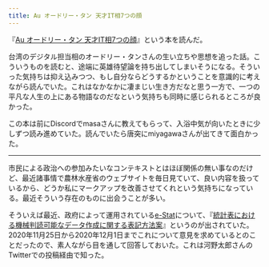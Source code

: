 ```yaml
---
title: Au オードリー・タン 天才IT相7つの顔
---
```


『[Au オードリー・タン 天才IT相7つの顔](https://www.amazon.co.jp/dp/B08K8YDYV8)』という本を読んだ。

台湾のデジタル担当相のオードリー・タンさんの生い立ちや思想を追った話。こういうものを読むと、途端に英雄待望論を持ち出してしまいそうになる。そういった気持ちは抑え込みつつ、もし自分ならどうするかということを意識的に考えながら読んでいた。これはなかなかに凄まじい生き方だなと思う一方で、一つの平凡な人生の上にある物語なのだなという気持ちも同時に感じられるところが良かった。

この本は前にDiscordでmasaさんに教えてもらって、入浴中気が向いたときに少しずつ読み進めていた。読んでいたら唐突にmiyagawaさんが出てきて面白かった。

---

市民による政治への参加みたいなコンテキストとはほぼ関係の無い事なのだけど、最近諸事情で農林水産省のウェブサイトを毎日見ていて、良い内容を扱っているから、どうか私にマークアップを改善させてくれという気持ちになっている。最近そういう存在のものに出会うことが多い。

そういえば最近、政府によって運用されている[e-Stat](https://www.e-stat.go.jp/)について、『[統計表における機械判読可能なデータ作成に関する表記方法案](https://www.e-stat.go.jp/estat/html/topic20201125.pdf)』というのが出されていた。2020年11月25日から2020年12月1日までこれについて意見を求めているとのことだったので、素人ながら目を通して回答しておいた。これは河野太郎さんのTwitterでの投稿経由で知った。
